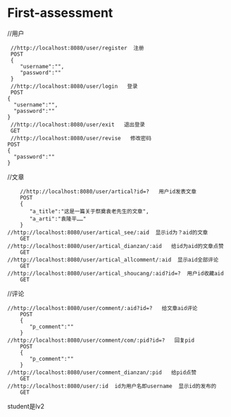 # First-assessment
//用户
     
     //http://localhost:8080/user/register  注册
     POST
     {
        "username":"",
        "password":""
     }
     //http://localhost:8080/user/login   登录
     POST
    {
      "username":"",
      "password":""
    }
     //http://localhost:8080/user/exit   退出登录
     GET
     //http://localhost:8080/user/revise   修改密码
    POST
    {
      "password":""
    }


//文章

        //http://localhost:8080/user/artical?id=?   用户id发表文章
        POST
        {
           "a_title":"这是一篇关于祭奠袁老先生的文章",
           "a_arti":"袁隆平……"
        }
	//http://localhost:8080/user/artical_see/:aid  显示id为？aid的文章
        GET
	//http://localhost:8080/user/artical_dianzan/:aid   给id为aid的文章点赞
        GET
	//http://localhost:8080/user/artical_allcomment/:aid  显示aid全部评论
        GET
	//http://localhost:8080/user/artical_shoucang/:aid?id=?  用户id收藏aid
        GET


//评论

	//http://localhost:8080/user/comment/:aid?id=?   给文章aid评论
        POST
        {
           "p_comment":""
        }
	//http://localhost:8080/user/comment/com/:pid?id=?   回复pid
        POST
        {
           "p_comment":""
        }
	//http://localhost:8080/user/comment_dianzan/:pid   给pid点赞
        GET
	//http://localhost:8080/user/:id  id为用户名即username  显示id的发布的
        GET

student是lv2
